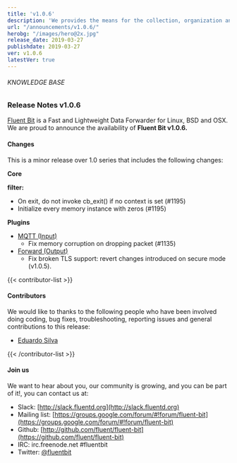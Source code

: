 ```yaml
---
title: 'v1.0.6'
description: 'We provides the means for the collection, organization and computerized retrieval of knowledge and Lightweight Data Forwarder for Linux, BSD and OSX. We are proud to announce the availability of Fluent Bit v1.0.6.'
url: "/announcements/v1.0.6/"
herobg: "/images/hero@2x.jpg"
release_date: 2019-03-27
publishdate: 2019-03-27
ver: v1.0.6
latestVer: true
---
```



###### KNOWLEDGE BASE

### Release Notes v1.0.6

[Fluent Bit](https://fluentbit.io/) is a Fast and Lightweight Data Forwarder for Linux, BSD and OSX. We are proud to announce the availability of **Fluent Bit v1.0.6.**

#### Changes

This is a minor release over 1.0 series that includes the following changes:


**Core**

**filter:**
* On exit, do not invoke cb_exit() if no context is set (#1195)
* Initialize every memory instance with zeros (#1195)


**Plugins**

* [MQTT (Input)](https://docs.fluentbit.io/manual/1.0/input/mqtt/)
  * Fix memory corruption on dropping packet (#1135)
* [Forward (Output)](https://docs.fluentbit.io/manual/1.0/output/forward/)
  * Fix broken TLS support: revert changes introduced on secure mode (v1.0.5).


{{< contributor-list >}}

#### Contributors

We would like to thanks to the following people who have been involved doing coding, bug fixes, troubleshooting, reporting issues and general contributions to this release:

* [Eduardo Silva](https://github.com/edsiper)

{{< /contributor-list >}}

#### Join us

We want to hear about you, our community is growing, and you can be part of it!, you can contact us at:

* Slack: [http://slack.fluentd.org](http://slack.fluentd.org)
* Mailing list: [https://groups.google.com/forum/#!forum/fluent-bit](https://groups.google.com/forum/#!forum/fluent-bit)
* Github: [http://github.com/fluent/fluent-bit](https://github.com/fluent/fluent-bit)
* IRC: irc.freenode.net #fluentbit
* Twitter: [@fluentbit](https://twitter.com/fluentbit)